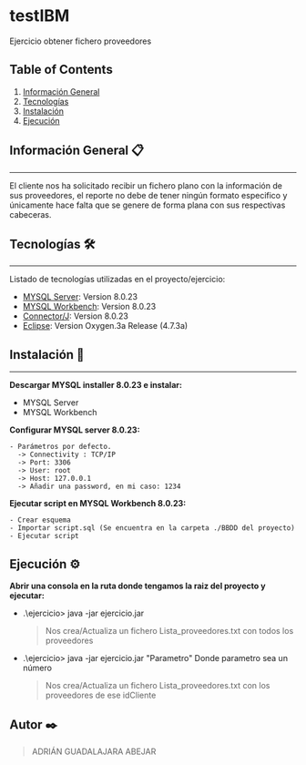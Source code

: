 # testIBM
Ejercicio obtener fichero proveedores

## Table of Contents
1. [Información General](#general-info)
2. [Tecnologías](#Tecnologías)
3. [Instalación](#Instalación)
4. [Ejecución](#Ejecución)

## Información General 📋
***
El cliente nos ha solicitado recibir un fichero plano con la información de sus proveedores, el reporte no debe de tener ningún formato especifico y únicamente hace falta que se genere de forma plana con sus respectivas cabeceras.

## Tecnologías 🛠️
***
Listado de tecnologías utilizadas en el proyecto/ejercicio:
* [MYSQL Server](https://https://dev.mysql.com/doc/relnotes/mysql/8.0/en/news-8-0-23.html): Version 8.0.23 
* [MYSQL Workbench](https://dev.mysql.com/doc/workbench/en/): Version 8.0.23
* [Connector/J](https://dev.mysql.com/doc/connector-j/8.0/en/): Version 8.0.23
* [Eclipse](https://www.eclipse.org/downloads/packages/release/oxygen/3a): Version Oxygen.3a Release (4.7.3a)

## Instalación 🔧
***
**Descargar MYSQL installer 8.0.23 e instalar:**

* MYSQL Server
* MYSQL Workbench

**Configurar MYSQL server 8.0.23:**
```
- Parámetros por defecto.
  -> Connectivity : TCP/IP
  -> Port: 3306
  -> User: root
  -> Host: 127.0.0.1
  -> Añadir una password, en mi caso: 1234
```

**Ejecutar script en MYSQL Workbench 8.0.23:**
```
- Crear esquema
- Importar script.sql (Se encuentra en la carpeta ./BBDD del proyecto)
- Ejecutar script
```


## Ejecución ⚙️

**Abrir una consola en la ruta donde tengamos la raiz del proyecto y ejecutar:**

* .\ejercicio> java -jar ejercicio.jar
  > Nos crea/Actualiza un fichero Lista_proveedores.txt con todos los proveedores
* .\ejercicio> java -jar ejercicio.jar "Parametro" Donde parametro sea un número
  >Nos crea/Actualiza un fichero Lista_proveedores.txt con los proveedores de ese idCliente


## Autor ✒️

> ADRIÁN GUADALAJARA ABEJAR
